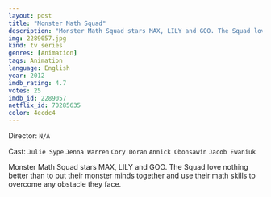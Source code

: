 ```yaml
---
layout: post
title: "Monster Math Squad"
description: "Monster Math Squad stars MAX, LILY and GOO. The Squad love nothing better than to put their monster minds together and use their math skills to overcome any obstacle they face..."
img: 2289057.jpg
kind: tv series
genres: [Animation]
tags: Animation 
language: English
year: 2012
imdb_rating: 4.7
votes: 25
imdb_id: 2289057
netflix_id: 70285635
color: 4ecdc4
---
```

Director: `N/A`  

Cast: `Julie Sype` `Jenna Warren` `Cory Doran` `Annick Obonsawin` `Jacob Ewaniuk` 

Monster Math Squad stars MAX, LILY and GOO. The Squad love nothing better than to put their monster minds together and use their math skills to overcome any obstacle they face.